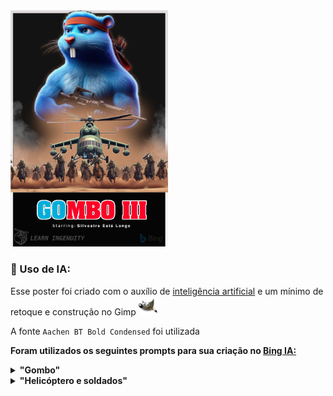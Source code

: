 <img src="./poster.png" width="50%">

### :robot: Uso de IA:

Esse poster foi criado com o auxílio de [inteligência artificial](https://www.bing.com/images/) e um mínimo de 
retoque e construção no Gimp [<img src="../../assets/icons/gimp.svg" width="30" height="30" title="Gimp" alt="Logo do Gimp" />](https://www.gimp.org/)

A fonte `Aachen BT Bold Condensed` foi utilizada


__Foram utilizados os seguintes prompts para sua criação no [Bing IA:](https://www.bing.com/images/create/)__

<details>
  <summary><b>"Gombo" </b></summary>
<i>"Gopher azul simbolo da linguagem golang com pelagem azul EXUBERANTE E  REALISTA ESTILO PIXAR 3D ANTROPOMORFICO (Proporçoes similares a humanas mas musculoso como um fisiculturista de porte medio) com uma faixa vermelha na cabeca, cabelos que lembrem os do Silvester stalone EM  RAMBO, segurando uma metralhadora  e com um  arco e flecha preso em suas costas, OLHAR PENETRANTE E FIXO, POSE LATERAL DE CORPO INTEIRO FUNDO PRETO CHAPADO, poster do filme RAMBO 3 MAS EM ESTILO PIXAR"<b>(sic)</b></i>
</details>

<details>
  <summary><b>"Helicóptero e soldados" </b></summary>
<i>"helecptero militar russo em estilo cartoon 3D de frente, centralizato na horizontal e no topo vertical enquanto na parte de baixo, no solo, cavaleiros soldados afegaos galopam levantando poeira em diracao a camera, cenario desertico cor marron chapado e ceu preto chapado. EM ESTILO CARTOON PIXAR 3D"<b>(sic)</b></i>
</details>

